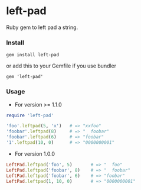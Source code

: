 left-pad
========
Ruby gem to left pad a string.

### Install

```
gem install left-pad 
```

or add this to your Gemfile if you use bundler

```
gem 'left-pad'
```

### Usage

* For version >= 1.1.0

```ruby
require 'left-pad'

'foo'.leftpad(5, 'x')   # => "xxfoo"
'foobar'.leftpad(8)     # => "  foobar"
'foobar'.leftpad(6)     # => "foobar"
'1'.leftpad(10, 0)      # => "0000000001"
```


* For version 1.0.0

```ruby
LeftPad.leftpad('foo', 5)       # => "  foo"
LeftPad.leftpad('foobar', 8)    # => "  foobar"
LeftPad.leftpad('foobar', 6)    # => "foobar"
LeftPad.leftpad(1, 10, 0)       # => "0000000001"
```
